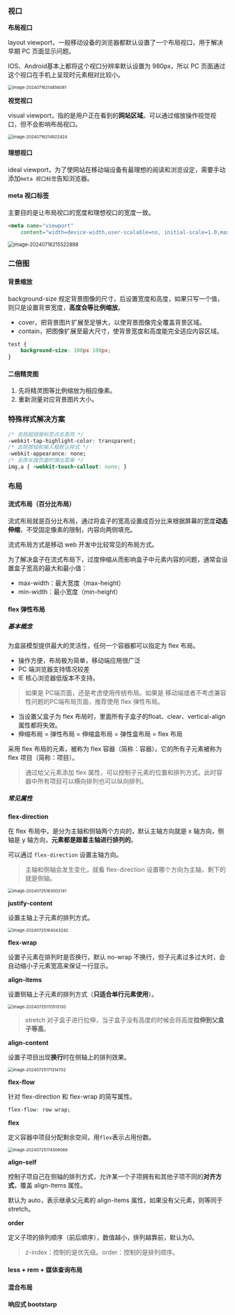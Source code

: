 ### 视口

**布局视口**

layout viewport，一般移动设备的浏览器都默认设置了一个布局视口，用于解决早期 PC 页面显示问题。

IOS、Android基本上都将这个视口分辨率默认设置为 980px，所以 PC 页面通过这个视口在手机上呈现时元素相对比较小。

<img src="./img/image-20240716214856061.png" alt="image-20240716214856061" style="zoom:67%;" />

**视觉视口**

visual viewport，指的是用户正在看到的**网站区域**。可以通过缩放操作视觉视口，但不会影响布局视口。

<img src="./img/image-20240716214922424.png" alt="image-20240716214922424" style="zoom:67%;" />

#### 理想视口

ideal viewport，为了使网站在移动端设备有最理想的阅读和浏览设定，需要手动添加`meta 视口标签`告知浏览器。

#### meta 视口标签

主要目的是让布局视口的宽度和理想视口的宽度一致。

```html
<meta name="viewport"
    content="width=device-width,user-scalable=no, initial-scale=1.0,maximum-scale=1.0,minmum-scale=1.0">
```

<img src="./img/image-20240716215522898.png" alt="image-20240716215522898" style="zoom:80%;" />

###  二倍图

#### 背景缩放

background-size 规定背景图像的尺寸，后设置宽度和高度，如果只写一个值，则只是设置背景宽度，**高度会等比例缩放**。

- cover，把背景图片扩展至足够大，以使背景图像完全覆盖背景区域。
- contain，把图像扩展至最大尺寸，使背景宽度和高度能完全适应内容区域。

```css
test {
	background-size: 100px 100px;	
}
```



#### 二倍精灵图

1. 先将精灵图等比例缩放为相应像素。
2. 重新测量对应背景图片大小。



### 特殊样式解决方案

```css
/* 去除超链接标签点击高亮 */
-webkit-tap-highlight-color: transparent;
/* 去除按钮和输入框默认样式 */
-webkit-appearance: none;
/* 去除长按页面时弹出菜单 */
img,a { -webkit-touch-callout: none; }
```





### 布局

#### 流式布局（百分比布局）

流式布局就是百分比布局，通过将盒子的宽高设置成百分比来根据屏幕的宽度**动态伸缩**，不受固定像素的限制，内容向两侧填充。

流式布局方式是移动 web 开发中比较常见的布局方式。

为了解决盒子在流式布局下，过度伸缩从而影响盒子中元素内容的问题，通常会设置盒子宽高的最大和最小值：

- max-width：最大宽度（max-height）
- min-width：最小宽度（min-height）

#### flex 弹性布局

##### 基本概念

为盒装模型提供最大的灵活性，任何一个容器都可以指定为 flex 布局。

- 操作方便，布局极为简单，移动端应用很广泛
- PC 端浏览器支持情况较差
- IE 核心浏览器低版本不支持。

> 如果是 PC端页面，还是考虑使用传统布局。如果是 移动端或者不考虑兼容性问题的PC端布局页面，推荐使用 flex 弹性布局。

- 当设置父盒子为 flex 布局时，里面所有子盒子的float、clear、vertical-align 属性都将失效。
- 伸缩布局 = 弹性布局 = 伸缩盒布局 = 弹性盒布局 = flex 布局



采用 flex 布局的元素，被称为 flex 容器（简称：容器）。它的所有子元素被称为 flex 项目（简称：项目）。

> 通过给父元素添加 flex 属性，可以控制子元素的位置和排列方式。此时容器中所有项目可以横向排列也可以纵向排列。



##### 常见属性

**flex-direction**

在 flex 布局中，是分为主轴和侧轴两个方向的，默认主轴方向就是 x 轴方向，侧轴是 y 轴方向，**元素都是跟着主轴进行排列的**。

可以通过 `flex-direction` 设置主轴方向。

> 主轴和侧轴会发生变化，就看 flex-direction 设置哪个方向为主轴，剩下的就是侧轴。

<img src="./img/image-20240725163002141.png" alt="image-20240725163002141" style="zoom:67%;" />



**justify-content**

设置主轴上子元素的排列方式。

<img src="./img/image-20240725164043242.png" alt="image-20240725164043242" style="zoom:67%;" />



**flex-wrap**

设置子元素在排列时是否换行，默认 no-wrap 不换行，但子元素过多过大时，会自动缩小子元素宽高来保证一行显示。



**align-items**

设置侧轴上子元素的排列方式（**只适合单行元素使用**）。

<img src="./img/image-20240725170513130.png" alt="image-20240725170513130" style="zoom:67%;" />

> stretch 对子盒子进行拉伸，当子盒子没有高度的时候会将高度**拉伸到父盒子等高**。



**align-content**

设置子项目出现**换行**时在侧轴上的排列效果。

<img src="./img/image-20240725171314702.png" alt="image-20240725171314702" style="zoom: 67%;" />



**flex-flow**

针对 flex-direction 和 flex-wrap 的简写属性。

```css
flex-flow: row wrap;
```



**flex**

定义容器中项目分配剩余空间，用`flex`表示占用份数。

<img src="./img/image-20240725174509066.png" alt="image-20240725174509066" style="zoom: 67%;" />

**align-self**

控制子项自己在侧轴的排列方式，允许某一个子项拥有和其他子项不同的**对齐方式**，覆盖 align-items 属性。

默认为 auto，表示继承父元素的 align-items 属性，如果没有父元素，则等同于 stretch。

**order**

定义子项的排列顺序（前后顺序），数值越小，排列越靠前，默认为0。

> z-index：控制的是优先级。order：控制的是排列顺序。





#### less + rem + 媒体查询布局



#### 混合布局



#### 响应式 bootstarp

